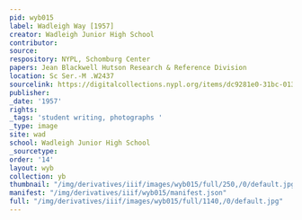```yaml
---
pid: wyb015
label: Wadleigh Way [1957]
creator: Wadleigh Junior High School
contributor:
source:
respository: NYPL, Schomburg Center
papers: Jean Blackwell Hutson Research & Reference Division
location: Sc Ser.-M .W2437
sourcelink: https://digitalcollections.nypl.org/items/dc9281e0-31bc-0134-e754-00505686a51c
publisher:
_date: '1957'
rights:
_tags: 'student writing, photographs '
_type: image
site: wad
school: Wadleigh Junior High School
_sourcetype:
order: '14'
layout: wyb
collection: yb
thumbnail: "/img/derivatives/iiif/images/wyb015/full/250,/0/default.jpg"
manifest: "/img/derivatives/iiif/wyb015/manifest.json"
full: "/img/derivatives/iiif/images/wyb015/full/1140,/0/default.jpg"
---
```

